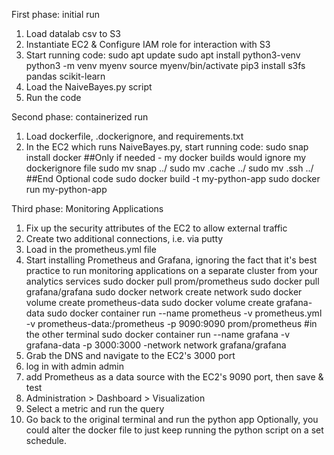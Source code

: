 First phase: initial run 
1. Load datalab csv to S3
2. Instantiate EC2 & Configure IAM role for interaction with S3
3. Start running code:
   sudo apt update
   sudo apt install python3-venv
   python3 -m venv myenv
   source myenv/bin/activate
   pip3 install s3fs pandas scikit-learn
4. Load the NaiveBayes.py script
5. Run the code

Second phase: containerized run
1. Load dockerfile, .dockerignore, and requirements.txt
2. In the EC2 which runs NaiveBayes.py, start running code:
   sudo snap install docker
   ##Only if needed - my docker builds would ignore my dockerignore file
   sudo mv snap ../
   sudo mv .cache ../
   sudo mv .ssh ../
   ##End Optional code
   sudo docker build -t my-python-app
   sudo docker run my-python-app

Third phase: Monitoring Applications
1. Fix up the security attributes of the EC2 to allow external traffic
2. Create two additional connections, i.e. via putty
3. Load in the prometheus.yml file
4. Start installing Prometheus and Grafana, ignoring the fact that it's best practice to run monitoring applications on a separate cluster from your analytics services
   sudo docker pull prom/prometheus
   sudo docker pull grafana/grafana
   sudo docker network create network
   sudo docker volume create prometheus-data
   sudo docker volume create grafana-data
   sudo docker container run --name prometheus -v prometheus.yml -v prometheus-data:/prometheus -p 9090:9090 prom/prometheus
   #in the other terminal
   sudo docker container run --name grafana -v grafana-data -p 3000:3000 -network network grafana/grafana
5. Grab the DNS and navigate to the EC2's 3000 port
6. log in with admin admin
7. add Prometheus as a data source with the EC2's 9090 port, then save & test
8. Administration > Dashboard > Visualization
9. Select a metric and run the query
10. Go back to the original terminal and run the python app
    Optionally, you could alter the docker file to just keep running the python script on a set schedule.
